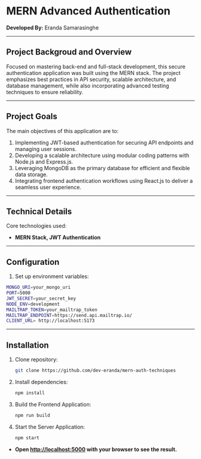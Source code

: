 # MERN Advanced Authentication

**Developed By:** Eranda Samarasinghe
<hr />

## Project Backgroud and Overview
Focused on mastering back-end and full-stack development, this secure authentication application was built using the MERN stack. The project emphasizes best practices in API security, scalable architecture, and database management, while also incorporating advanced testing techniques to ensure reliability.
<hr />

## Project Goals
The main objectives of this application are to:

1. Implementing JWT-based authentication for securing API endpoints and managing user sessions.
2. Developing a scalable architecture using modular coding patterns with Node.js and Express.js.
3. Leveraging MongoDB as the primary database for efficient and flexible data storage.
4. Integrating frontend authentication workflows using React.js to deliver a seamless user experience.
<hr />

## Technical Details
Core technologies used: 

- **MERN Stack, JWT Authentication**
<hr />

## Configuration
1. Set up environment variables:
```sh
MONGO_URI=your_mongo_uri
PORT=5000
JWT_SECRET=your_secret_key
NODE_ENV=development
MAILTRAP_TOKEN=your_mailtrap_token
MAILTRAP_ENDPOINT=https://send.api.mailtrap.io/
CLIENT_URL= http://localhost:5173
```
<hr />

## Installation
1. Clone repository:
   ```sh
   git clone https://github.com/dev-eranda/mern-auth-techniques
   
2. Install dependencies:
   ```sh
   npm install

3. Build the Frontend Application:
   ```sh
   npm run build

4. Start the Server Application:
   ```sh
   npm start
   
  - **Open [http://localhost:5000](http://localhost:5000) with your browser to see the result.**

